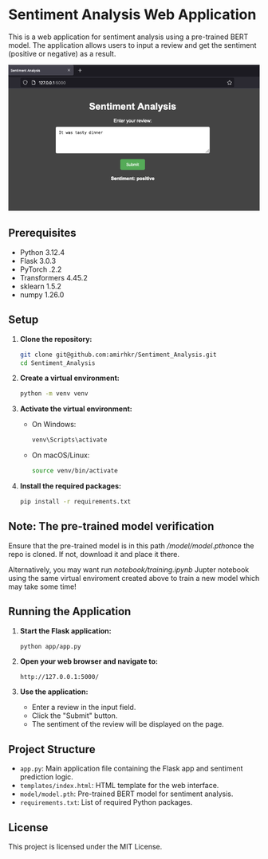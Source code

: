 # Sentiment Analysis Web Application

This is a web application for sentiment analysis using a pre-trained BERT model. The application allows users to input a review and get the sentiment (positive or negative) as a result.

![alt text](img.png)

## Prerequisites

- Python 3.12.4
- Flask 3.0.3
- PyTorch .2.2
- Transformers 4.45.2
- sklearn 1.5.2
- numpy 1.26.0

## Setup

1. **Clone the repository:**

    ```sh
    git clone git@github.com:amirhkr/Sentiment_Analysis.git
    cd Sentiment_Analysis
    ```

2. **Create a virtual environment:**

    ```sh
    python -m venv venv
    ```

3. **Activate the virtual environment:**

    - On Windows:

        ```sh
        venv\Scripts\activate
        ```

    - On macOS/Linux:

        ```sh
        source venv/bin/activate
        ```

4. **Install the required packages:**

    ```sh
    pip install -r requirements.txt
      ```

## Note: The pre-trained model verification

Ensure that the  pre-trained model is in this path <em>/model/model.pth</em>once the repo is cloned. If not, download it and place it there.

Alternatively, you may want run <em>notebook/training.ipynb</em> Jupter notebook using the same virtual enviroment created above to train a new model which may take some time!

## Running the Application

1. **Start the Flask application:**

    ```sh
    python app/app.py
    ```

2. **Open your web browser and navigate to:**

    ```
    http://127.0.0.1:5000/
    ```

3. **Use the application:**

    - Enter a review in the input field.
    - Click the "Submit" button.
    - The sentiment of the review will be displayed on the page.

## Project Structure

- `app.py`: Main application file containing the Flask app and sentiment prediction logic.
- `templates/index.html`: HTML template for the web interface.
- `model/model.pth`: Pre-trained BERT model for sentiment analysis.
- `requirements.txt`: List of required Python packages.

## License

This project is licensed under the MIT License.